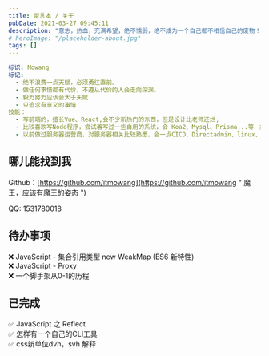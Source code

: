```yaml
---
title: 留言本 / 关于
pubDate: 2021-03-27 09:45:11
description: "意志，热血，充满希望，绝不懦弱，绝不成为一个自己都不相信自己的废物！努力必须要有收获，成功就在眼前。"
# heroImage: "/placeholder-about.jpg"
tags: []
---
```



```yml
标识: Mowang
标记:
  - 绝不浪费一点天赋，必须勇往直前。
  - 做任何事情都有代价，不遵从代价的人会走向深渊。
  - 毅力努力应该会大于天赋
  - 只追求有意义的事情
技能：
  - 写前端的，擅长Vue、React,会不少新热门的东西，但是设计比老师还烂;
  - 比较喜欢写Node程序，尝试着写过一些自用的系统，会 Koa2、Mysql、Prisma...等 ；
  - 以前做过服务器运营商，对服务器相关比较熟悉，会一点CICD、Directadmin、linux、VPS等相关的东西 有点杂 ；
```

<!--more-->

## 哪儿能找到我

Github：[https://github.com/itmowang](https://github.com/itmowang " 魔王，应该有魔王的姿态 ")

QQ: 1531780018

   


## 待办事项
❌ JavaScript - 集合引用类型 new WeakMap (ES6 新特性)    
❌ JavaScript - Proxy      
❌ 一个脚手架从0-1的历程      


## 已完成
✅ JavaScript 之 Reflect      
✅ 怎样有一个自己的CLI工具     
✅ css新单位dvh，svh 解释   